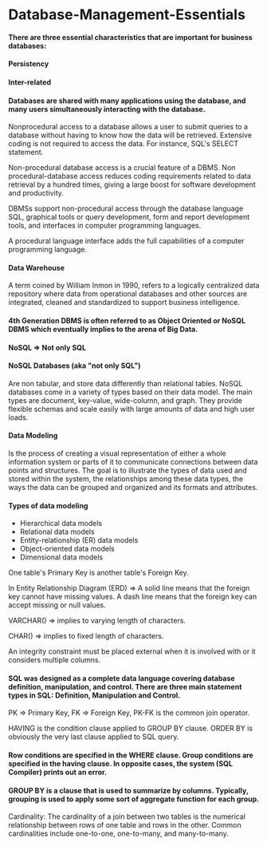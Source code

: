 # Database-Management-Essentials
#### There are three essential characteristics that are important for business databases:
#### Persistency
#### Inter-related
#### Databases are shared with many applications using the database, and many users simultaneously interacting with the database.

Nonprocedural access to a database allows a user to submit queries to a database without having to know how the data will be retrieved. Extensive coding is not required to access the data. For instance, SQL's SELECT statement.

Non-procedural database access is a crucial feature of a DBMS. Non procedural-database access reduces coding requirements related to data retrieval by a hundred times, giving a large boost for software development and productivity.

DBMSs support non-procedural access through the database language SQL, graphical tools or query development, form and report development tools, and interfaces in computer programming languages. 

A procedural language interface adds the full capabilities of a computer programming language.

#### Data Warehouse 
A term coined by William Inmon in 1990, refers to a logically centralized data repository where data from operational databases and other sources are integrated, cleaned and standardized to support business intelligence.

#### 4th Generation DBMS is often referred to as Object Oriented or NoSQL DBMS which eventually implies to the arena of Big Data.

#### NoSQL => Not only SQL

#### NoSQL Databases (aka "not only SQL") 
Are non tabular, and store data differently than relational tables. NoSQL databases come in a variety of types based on their data model. The main types are document, key-value, wide-column, and graph. They provide flexible schemas and scale easily with large amounts of data and high user loads.

#### Data Modeling
Is the process of creating a visual representation of either a whole information system or parts of it to communicate connections between data points and structures. The goal is to illustrate the types of data used and stored within the system, the relationships among these data types, the ways the data can be grouped and organized and its formats and attributes.

#### Types of data modeling
- Hierarchical data models 
- Relational data models
- Entity-relationship (ER) data models
- Object-oriented data models
- Dimensional data models

One table's Primary Key is another table's Foreign Key.

In Entity Relationship Diagram (ERD) => A solid line means that the foreign key cannot have missing values. A dash line means that the foreign key can accept missing or null values. 

VARCHAR() => implies to varying length of characters.

CHAR() => implies to fixed length of characters.

An integrity constraint must be placed external when it is involved with or it considers multiple columns.

#### SQL was designed as a complete data language covering database definition, manipulation, and control. There are three main statement types in SQL: Definition, Manipulation and Control.

PK => Primary Key, FK => Foreign Key, PK-FK is the common join operator.

HAVING is the condition clause applied to GROUP BY clause. ORDER BY is obviously the very last clause applied to SQL query.

#### Row conditions are specified in the WHERE clause. Group conditions are specified in the having clause. In opposite cases, the system (SQL Compiler) prints out an error.

#### GROUP BY is a clause that is used to summarize by columns. Typically, grouping is used to apply some sort of aggregate function for each group.

Cardinality: The cardinality of a join between two tables is the numerical relationship between rows of one table and rows in the other. Common cardinalities include one-to-one, one-to-many, and many-to-many.








































